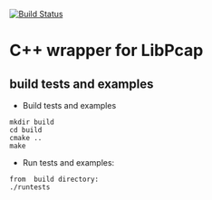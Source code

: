 [![Build Status](https://travis-ci.org/alext234/LibPcap.svg?branch=master)](https://travis-ci.org/alext234/LibPcap)

# C++ wrapper for LibPcap



## build tests and examples
- Build tests and examples 
```
mkdir build
cd build
cmake ..
make
```

- Run tests and examples:

```
from  build directory:
./runtests

```

